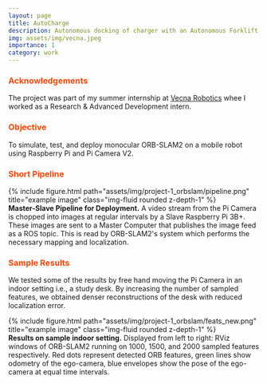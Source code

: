 ```yaml
---
layout: page
title: AutoCharge
description: Autonomous docking of charger with an Autonomous Forklift
img: assets/img/vecna.jpeg
importance: 1
category: work
---
```


### <span style="color:#ff4703">Acknowledgements</span>

The project was part of my summer internship at [Vecna Robotics](https://www.vecnarobotics.com/) whee I worked as a Research & Advanced Development intern.

### <span style="color:#ff4703">Objective</span>

To simulate, test, and deploy monocular ORB-SLAM2 on a mobile robot using Raspberry Pi and Pi Camera V2.

### <span style="color:#ff4703">Short Pipeline</span>

<div class="row justify-content-sm-center">
    {% include figure.html path="assets/img/project-1_orbslam/pipeline.png" title="example image" class="img-fluid rounded z-depth-1" %}
</div>
<div class="caption">
    <strong>Master-Slave Pipeline for Deployment.</strong> A video stream from the Pi Camera is chopped into images at regular intervals by a Slave Raspberry Pi 3B+. These images are sent to a Master Computer that publishes the image feed as a ROS topic. This is read by ORB-SLAM2's system which performs the necessary mapping and localization.
</div>

### <span style="color:#ff4703">Sample Results</span>

We tested some of the results by free hand moving the Pi Camera in an indoor setting i.e., a study desk. By increasing the number of sampled features, we obtained denser reconstructions of the desk with reduced localization error.

<div class="row">
    <div class="col-sm mt-3 mt-md-0">
        {% include figure.html path="assets/img/project-1_orbslam/feats_new.png" title="example image" class="img-fluid rounded z-depth-1" %}
    </div>
</div>
<div class="caption">
    <strong>Results on sample indoor setting.</strong> Displayed from left to right: RViz windows of ORB-SLAM2 running on 1000, 1500, and 2000 sampled features respectively. Red dots represent detected ORB features, green lines show odometry of the ego-camera, blue envelopes show the pose of the ego-camera at equal time intervals. 
</div>
